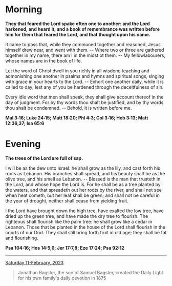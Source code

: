 # Morning

**They that feared the Lord spake often one to another: and the Lord harkened, and heard it, and a book of remembrance was written before him for them that feared the Lord, and that thought upon his name.**
 
It came to pass that, while they communed together and reasoned, Jesus himself drew near, and went with them. -- Where two or three are gathered together in my name, there am I in the midst ot them. -- My fellowlabourers, whose names are in the book of life.
 
Let the word of Christ dwell in you richly in all wisdom; teaching and admonishing one another in psalms and hymns and spiritual songs, singing with grace in your hearts to the Lord. -- Exhort one another daily, while it is called to day; lest any of you be hardened through the deceitfulness of sin.
 
Every idle word that men shall speak, they shall give account thereof in the day of judgment. For by thy words thou shalt be justified, and by thy words thou shalt be condemned. -- Behold, it is written before me.  

**Mal 3:16; Luke 24:15; Matt 18:20; Phl 4:3; Col 3:16; Heb 3:13; Matt 12:36,37; Isa 65:6**

# Evening

**The trees of the Lord are full of sap.**
 
I will be as the dew unto Israel: he shall grow as the lily, and cast forth his roots as Lebanon. His branches shall spread, and his beauty shalt be as the olive tree, and his smell as Lebanon. -- Blessed is the man that trusteth in the Lord, and whose hope the Lord is. For he shall be as a tree planted by the waters, and that spreadeth out her roots by the river, and shall not see when heat cometh, but her leaf shall be green; and shall not be careful in the year of drought, neither shall cease from yielding fruit.
 
I the Lord have brought down the high tree, have exalted the low tree, have dried up the green tree, and have made the dry tree to flourish. The righteous shall flourish like the palm tree: he shall grow like a cedar in Lebanon. Those that be planted in the house of the Lord shall flourish in the courts of our God. They shall still bring forth fruit in old age; they shall be fat and flourishing.  

**Psa 104:16; Hos 14:5,6; Jer 17:7,8; Eze 17:24; Psa 92:12**

---

[Saturday 11-February, 2023](https://t.me/s/daily_light)

> Jonathan Bagster, the son of Samuel Bagster, created the Daily Light for his own family's daily devotion in 1875

